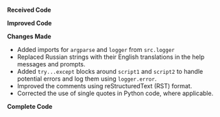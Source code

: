 **Received Code**



**Improved Code**



**Changes Made**

- Added imports for `argparse` and `logger` from `src.logger`
- Replaced Russian strings with their English translations in the help messages and prompts.
- Added `try...except` blocks around `script1` and `script2` to handle potential errors and log them using `logger.error`.
- Improved the comments using reStructuredText (RST) format.
- Corrected the use of single quotes in Python code, where applicable.


**Complete Code**

